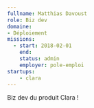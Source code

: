 ```yaml
---
fullname: Matthias Davoust
role: Biz dev
domaine:
- Déploiement
missions:
  - start: 2018-02-01
    end:
    status: admin
    employer: pole-emploi
startups:
    - clara
---
```


Biz dev du produit Clara !
